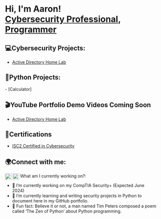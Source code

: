 <h1>Hi, I'm Aaron! <br/><a href="https://www.linkedin.com/in/aaronthompsoncyber/">Cybersecurity Professional</a>, <a href="https://github.com/aaronthompsoncyber">Programmer</a> 

<h2>💻Cybersecurity Projects:</h2>

  - [Active Directory Home Lab]()

<h2>🔧Python Projects:</h2>
  - [Calculator] 

<h2>🎬YouTube Portfolio Demo Videos Coming Soon </h2>

- [Active Directory Home Lab]()

<h2>📜Certifications</h2>

  - [ISC2 Certified in Cybersecurity](https://www.credly.com/badges/c5dd09b5-a3d0-4c3c-a980-cca8d0275055/public_url)

<h2>🌍Connect with me:</h2>

[<img align="left" alt=" | YouTube" width="22px" src="https://cdn.jsdelivr.net/npm/simple-icons@v3/icons/youtube.svg" />][youtube]
[<img align="left" alt="aaronthompsoncyber | LinkedIn" width="22px" src="https://cdn.jsdelivr.net/npm/simple-icons@v3/icons/linkedin.svg" />][linkedin]

[youtube]: https://www.youtube.com/channel/UCuG64c38lyI6Kakl9M-ur_g
[linkedin]: https://linkedin.com/in/aaronthompsoncyber

What am I currently working on?:
- 🔭 I’m currently working on my CompTIA Security+ (Expected June 2024)
- 🌱 I’m currently learning and writing security projects in Python to document here in my GitHub portfolio.
- 🐍 Fun fact: Believe it or not, a man named Tim Peters composed a poem called ‘The Zen of Python’ about Python programming.

